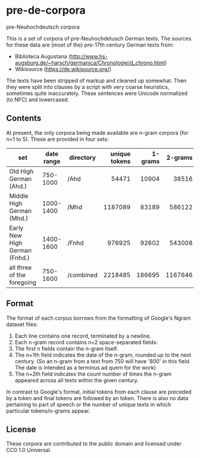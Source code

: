 pre-de-corpora
==============

pre-Neuhochdeutsch corpora

This is a set of corpora of pre-Neuhochdetusch German texts. The sources for these data are (most of the) pre-17th century German texts from:
* Biblioteca Augustana (http://www.hs-augsburg.de/~harsch/germanica/Chronologie/d_chrono.html)
* Wikisource (https://de.wikisource.org/)

The texts have been stripped of markup and cleaned up somewhat. Then they were split into clauses by a script with very coarse heuristics, sometimes quite inaccurately. These sentences were Unicode normalized (to NFC) and lowercased.

## Contents
At present, the only corpora being made available are n-gram corpora (for n=1 to 5). These are provided in four sets:

| set                           | date range | directory | unique tokens | 1-grams | 2-grams | 3-grams | 4-grams | 5-grams |
|-------------------------------|------------|-----------|--------------:|--------:|--------:|--------:|--------:|--------:|
| Old High German (Ahd.)        | 750-1000   | /Ahd      | 54471         | 10904   | 38516   | 49859   | 49947   | 47326   |
| Middle High German (Mhd.)     | 1000-1400  | /Mhd      | 1187089       | 83189   | 586122  | 1001540 | 1052231 | 992440  |
| Early New High German (Fnhd.) | 1400-1600  | /Fnhd     | 976925        | 92602   | 543008  | 851157  | 888457  | 862754  |
| all three of the foregoing    | 750-1600   | /combined | 2218485       | 186695  | 1167646 | 1902556 | 1990635 | 1902520 |

## Format
The format of each corpus borrows from the formatting of Google's Ngram dataset files:
 1. Each line contains one record, terminated by a newline.
 2. Each n-gram record contains n+2 space-separated fields:
   1. The first n fields contain the n-gram itself.
   2. The n+1th field indicates the date of the n-gram, rounded up to the next century. (So an n-gram from a text from 750 will have '800' in this field. The date is intended as a terminus ad quem for the work)
   3. The n+2th field indicates the count number of times the n-gram appeared across all texts within the given century.

In contrast to Google's format, initial tokens from each clause are preceded by a <BOS> token and final tokens are followed by an <EOS> token. There is also no data pertaining to part of speech or the number of unique texts in which particular tokens/n-grams appear.

## License
These corpora are contributed to the public domain and licensed under CC0 1.0 Universal.
